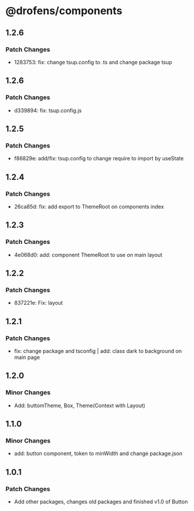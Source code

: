# @drofens/components

## 1.2.6

### Patch Changes

- 1283753: fix: change tsup.config to .ts and change package tsup

## 1.2.6

### Patch Changes

- d339894: fix: tsup.config.js

## 1.2.5

### Patch Changes

- f86829e: add/fix: tsup.config to change require to import by useState

## 1.2.4

### Patch Changes

- 26ca85d: fix: add export to ThemeRoot on components index

## 1.2.3

### Patch Changes

- 4e068d0: add: component ThemeRoot to use on main layout

## 1.2.2

### Patch Changes

- 837221e: Fix: layout

## 1.2.1

### Patch Changes

- fix: change package and tsconfig | add: class dark to background on main page

## 1.2.0

### Minor Changes

- Add: buttomTheme, Box, Theme(Context with Layout)

## 1.1.0

### Minor Changes

- add: button component, token to minWidth and change package.json

## 1.0.1

### Patch Changes

- Add other packages, changes old packages and finished v1.0 of Button
